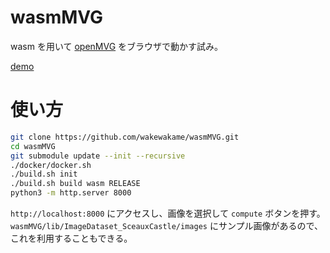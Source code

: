 # wasmMVG

wasm を用いて [openMVG](https://github.com/openMVG/openMVG) をブラウザで動かす試み。

[demo](https://wakewakame.github.io/wasmMVG/)

# 使い方

```bash
git clone https://github.com/wakewakame/wasmMVG.git
cd wasmMVG
git submodule update --init --recursive
./docker/docker.sh
./build.sh init
./build.sh build wasm RELEASE
python3 -m http.server 8000
```

`http://localhost:8000` にアクセスし、画像を選択して `compute` ボタンを押す。
`wasmMVG/lib/ImageDataset_SceauxCastle/images` にサンプル画像があるので、これを利用することもできる。

